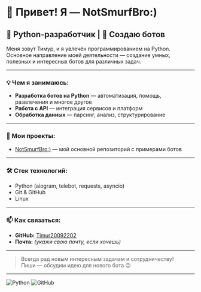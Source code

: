 
# 👋 Привет! Я — NotSmurfBro:)

## 🐍 Python-разработчик | 🤖 Создаю ботов

Меня зовут Тимур, и я увлечён программированием на Python. Основное направление моей деятельности — создание умных, полезных и интересных ботов для различных задач.

---

### 💡 Чем я занимаюсь:
- **Разработка ботов на Python** — автоматизация, помощь, развлечения и многое другое
- **Работа с API** — интеграция сервисов и платформ
- **Обработка данных** — парсинг, анализ, структурирование

---

### 🚀 Мои проекты:
- [NotSmurfBro:)](https://github.com/Timur20092202/Timur2009202) — мой основной репозиторий с примерами ботов

---

### 🛠️ Стек технологий:
- Python (aiogram, telebot, requests, asyncio)
- Git & GitHub
- Linux

---

### 📫 Как связаться:
- **GitHub:** [Timur20092202](https://github.com/Timur20092202)
- **Почта:** *(укажи свою почту, если хочешь)*

---

> Всегда рад новым интересным задачам и сотрудничеству!  
> Пиши — обсудим идею для нового бота 😉

---

![Python](https://img.shields.io/badge/Python-3776AB?style=for-the-badge&logo=python&logoColor=white)
![GitHub](https://img.shields.io/badge/GitHub-181717?style=for-the-badge&logo=github&logoColor=white)

